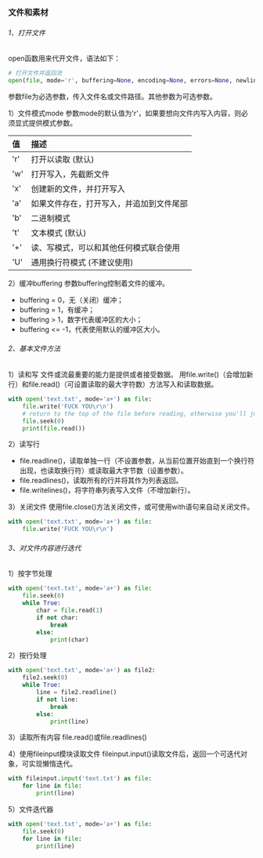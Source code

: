 ### 文件和素材

###### 1、打开文件
open函数用来代开文件，语法如下：

```python
# 打开文件并返回流
open(file, mode='r', buffering=None, encoding=None, errors=None, newline=None, closefd=True)
```

参数file为必选参数，传入文件名或文件路径。其他参数为可选参数。

1）文件模式mode
参数mode的默认值为'r'，如果要想向文件内写入内容，则必须显式提供模式参数。

|值| 描述|
| :--- |:--- |
| 'r'  |  打开以读取 (默认)|
| 'w'  |  打开写入，先截断文件|
| 'x'  |  创建新的文件，并打开写入|
| 'a'  |  如果文件存在，打开写入，并追加到文件尾部|
| 'b'  |  二进制模式|
| 't'  |  文本模式 (默认)|
| '+'  |  读、写模式，可以和其他任何模式联合使用|
| 'U'  |  通用换行符模式 (不建议使用)|

2）缓冲buffering
参数buffering控制着文件的缓冲。
- buffering = 0，无（关闭）缓冲；
- buffering = 1，有缓冲；
- buffering > 1，数字代表缓冲区的大小；
- buffering <= -1，代表使用默认的缓冲区大小。

###### 2、基本文件方法

1）读和写
文件或流最重要的能力是提供或者接受数据。
用file.write()（会增加新行）和file.read()（可设置读取的最大字符数）方法写入和读取数据。

```python
with open('text.txt', mode='a+') as file:
    file.write('FUCK YOU\r\n')
    # return to the top of the file before reading, otherwise you'll just read an empty string
    file.seek(0)
    print(file.read())
```

2）读写行
- file.readline()，读取单独一行（不设置参数，从当前位置开始直到一个换行符出现，也读取换行符）或读取最大字节数（设置参数）。
- file.readlines()，读取所有的行并将其作为列表返回。
- file.writelines()，将字符串列表写入文件（不增加新行）。

3）关闭文件
使用file.close()方法关闭文件，或可使用with语句来自动关闭文件。

```python
with open('text.txt', mode='a+') as file:
    file.write('FUCK YOU\r\n')
```

###### 3、对文件内容进行迭代
1）按字节处理

```python
with open('text.txt', mode='a+') as file:
    file.seek(0)
    while True:
        char = file.read(1)
        if not char:
            break
        else:
            print(char)
```

2）按行处理

```python
with open('text.txt', mode='a+') as file2:
    file2.seek(0)
    while True:
        line = file2.readline()
        if not line:
            break
        else:
            print(line)
```

3）读取所有内容
file.read()或file.readlines()

4）使用fileinput模块读取文件
fileinput.input()读取文件后，返回一个可迭代对象，可实现懒惰迭代。

```python
with fileinput.input('text.txt') as file:
    for line in file:
        print(line)
```

5）文件迭代器

```python
with open('text.txt', mode='a+') as file:
    file.seek(0)
    for line in file:
        print(line)
```